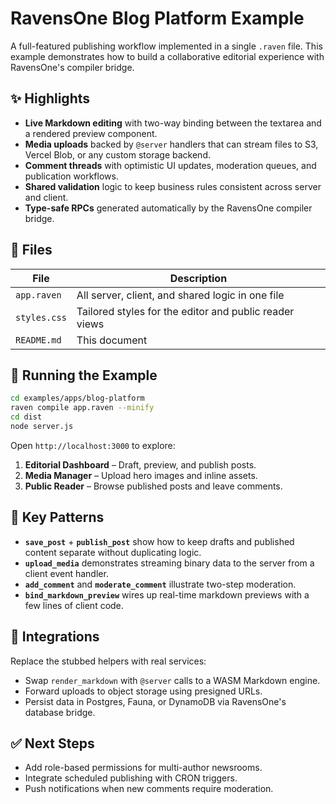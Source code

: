 # RavensOne Blog Platform Example

A full-featured publishing workflow implemented in a single `.raven` file. This
example demonstrates how to build a collaborative editorial experience with
RavensOne's compiler bridge.

## ✨ Highlights

- **Live Markdown editing** with two-way binding between the textarea and a
  rendered preview component.
- **Media uploads** backed by `@server` handlers that can stream files to S3,
  Vercel Blob, or any custom storage backend.
- **Comment threads** with optimistic UI updates, moderation queues, and
  publication workflows.
- **Shared validation** logic to keep business rules consistent across server
  and client.
- **Type-safe RPCs** generated automatically by the RavensOne compiler bridge.

## 📂 Files

| File | Description |
|------|-------------|
| `app.raven` | All server, client, and shared logic in one file |
| `styles.css` | Tailored styles for the editor and public reader views |
| `README.md` | This document |

## 🚀 Running the Example

```bash
cd examples/apps/blog-platform
raven compile app.raven --minify
cd dist
node server.js
```

Open `http://localhost:3000` to explore:

1. **Editorial Dashboard** – Draft, preview, and publish posts.
2. **Media Manager** – Upload hero images and inline assets.
3. **Public Reader** – Browse published posts and leave comments.

## 🧠 Key Patterns

- **`save_post`** + **`publish_post`** show how to keep drafts and published
  content separate without duplicating logic.
- **`upload_media`** demonstrates streaming binary data to the server from a
  client event handler.
- **`add_comment`** and **`moderate_comment`** illustrate two-step moderation.
- **`bind_markdown_preview`** wires up real-time markdown previews with a few
  lines of client code.

## 🔌 Integrations

Replace the stubbed helpers with real services:

- Swap `render_markdown` with `@server` calls to a WASM Markdown engine.
- Forward uploads to object storage using presigned URLs.
- Persist data in Postgres, Fauna, or DynamoDB via RavensOne's database bridge.

## ✅ Next Steps

- Add role-based permissions for multi-author newsrooms.
- Integrate scheduled publishing with CRON triggers.
- Push notifications when new comments require moderation.
